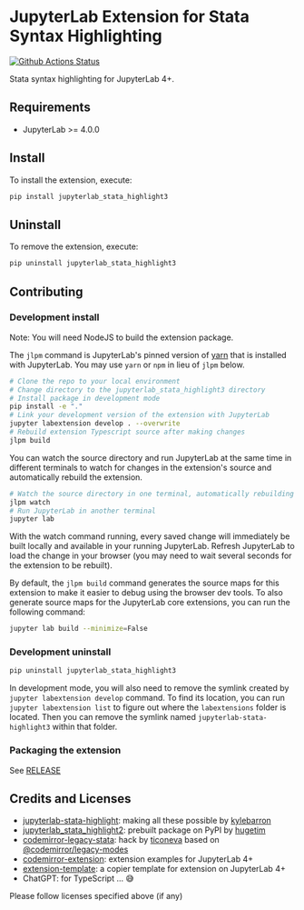 # JupyterLab Extension for Stata Syntax Highlighting

[![Github Actions Status](https://github.com/lutherbu/jupyterlab_stata_highlight3/workflows/Build/badge.svg)](https://github.com/lutherbu/jupyterlab_stata_highlight3/actions/workflows/build.yml)

Stata syntax highlighting for JupyterLab 4+.

## Requirements

- JupyterLab >= 4.0.0

## Install

To install the extension, execute:

```bash
pip install jupyterlab_stata_highlight3
```

## Uninstall

To remove the extension, execute:

```bash
pip uninstall jupyterlab_stata_highlight3
```

## Contributing

### Development install

Note: You will need NodeJS to build the extension package.

The `jlpm` command is JupyterLab's pinned version of
[yarn](https://yarnpkg.com/) that is installed with JupyterLab. You may use
`yarn` or `npm` in lieu of `jlpm` below.

```bash
# Clone the repo to your local environment
# Change directory to the jupyterlab_stata_highlight3 directory
# Install package in development mode
pip install -e "."
# Link your development version of the extension with JupyterLab
jupyter labextension develop . --overwrite
# Rebuild extension Typescript source after making changes
jlpm build
```

You can watch the source directory and run JupyterLab at the same time in different terminals to watch for changes in the extension's source and automatically rebuild the extension.

```bash
# Watch the source directory in one terminal, automatically rebuilding when needed
jlpm watch
# Run JupyterLab in another terminal
jupyter lab
```

With the watch command running, every saved change will immediately be built locally and available in your running JupyterLab. Refresh JupyterLab to load the change in your browser (you may need to wait several seconds for the extension to be rebuilt).

By default, the `jlpm build` command generates the source maps for this extension to make it easier to debug using the browser dev tools. To also generate source maps for the JupyterLab core extensions, you can run the following command:

```bash
jupyter lab build --minimize=False
```

### Development uninstall

```bash
pip uninstall jupyterlab_stata_highlight3
```

In development mode, you will also need to remove the symlink created by `jupyter labextension develop`
command. To find its location, you can run `jupyter labextension list` to figure out where the `labextensions`
folder is located. Then you can remove the symlink named `jupyterlab-stata-highlight3` within that folder.

### Packaging the extension

See [RELEASE](RELEASE.md)

## Credits and Licenses

- [jupyterlab-stata-highlight](https://github.com/kylebarron/jupyterlab-stata-highlight/): making all these possible by [kylebarron](https://github.com/kylebarron)
- [jupyterlab_stata_highlight2](https://github.com/hugetim/jupyterlab_stata_highlight2): prebuilt package on PyPI by [hugetim](https://github.com/hugetim)
- [codemirror-legacy-stata](https://github.com/ticoneva/codemirror-legacy-stata): hack by [ticoneva](https://github.com/ticoneva) based on [@codemirror/legacy-modes](https://github.com/codemirror/legacy-modes)
- [codemirror-extension](https://github.com/lutherbu/extension-examples/tree/main/codemirror-extension): extension examples for JupyterLab 4+
- [extension-template](https://github.com/jupyterlab/extension-template): a copier template for extension on JupyterLab 4+
- ChatGPT: for TypeScript ... :sweat_smile:

Please follow licenses specified above (if any)
